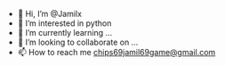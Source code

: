 - 👋 Hi, I’m @Jamilx
- 👀 I’m interested in python
- 🌱 I’m currently learning ...
- 💞️ I’m looking to collaborate on ...
- 📫 How to reach me chips69jamil69game@gmail.com

<!---
Jamilx/Jamilx is a ✨ special ✨ repository because its `README.md` (this file) appears on your GitHub profile.
You can click the Preview link to take a look at your changes.
--->
